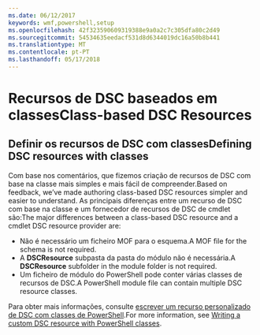 ```yaml
---
ms.date: 06/12/2017
keywords: wmf,powershell,setup
ms.openlocfilehash: 42f323590609319388e9a0a2c7c305dfa80c2d49
ms.sourcegitcommit: 54534635eedacf531d8d6344019dc16a50b8b441
ms.translationtype: MT
ms.contentlocale: pt-PT
ms.lasthandoff: 05/17/2018
---
```

# <a name="class-based-dsc-resources"></a><span data-ttu-id="a958e-102">Recursos de DSC baseados em classes</span><span class="sxs-lookup"><span data-stu-id="a958e-102">Class-based DSC Resources</span></span>

## <a name="defining-dsc-resources-with-classes"></a><span data-ttu-id="a958e-103">Definir os recursos de DSC com classes</span><span class="sxs-lookup"><span data-stu-id="a958e-103">Defining DSC resources with classes</span></span>

<span data-ttu-id="a958e-104">Com base nos comentários, que fizemos criação de recursos de DSC com base na classe mais simples e mais fácil de compreender.</span><span class="sxs-lookup"><span data-stu-id="a958e-104">Based on feedback, we’ve made authoring class-based DSC resources simpler and easier to understand.</span></span>
<span data-ttu-id="a958e-105">As principais diferenças entre um recurso de DSC com base na classe e um fornecedor de recursos de DSC de cmdlet são:</span><span class="sxs-lookup"><span data-stu-id="a958e-105">The major differences between a class-based DSC resource and a cmdlet DSC resource provider are:</span></span>

* <span data-ttu-id="a958e-106">Não é necessário um ficheiro MOF para o esquema.</span><span class="sxs-lookup"><span data-stu-id="a958e-106">A MOF file for the schema is not required.</span></span>
* <span data-ttu-id="a958e-107">A **DSCResource** subpasta da pasta do módulo não é necessária.</span><span class="sxs-lookup"><span data-stu-id="a958e-107">A **DSCResource** subfolder in the module folder is not required.</span></span>
* <span data-ttu-id="a958e-108">Um ficheiro de módulo do PowerShell pode conter várias classes de recursos de DSC.</span><span class="sxs-lookup"><span data-stu-id="a958e-108">A PowerShell module file can contain multiple DSC resource classes.</span></span>

<span data-ttu-id="a958e-109">Para obter mais informações, consulte [escrever um recurso personalizado de DSC com classes de PowerShell](https://msdn.microsoft.com/powershell/dsc/authoringresource).</span><span class="sxs-lookup"><span data-stu-id="a958e-109">For more information, see [Writing a custom DSC resource with PowerShell classes](https://msdn.microsoft.com/powershell/dsc/authoringresource).</span></span>
